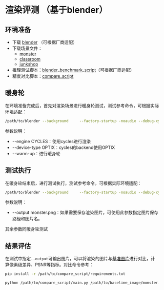 # 渲染评测 （基于blender）


## 环境准备

- 下载 [blender](https://www.blender.org/download) （可根据厂商适配）
- 下载场景文件：
    - [monster](https://ftp.nluug.nl/pub/graphics/blender/release/BlenderBenchmark2.0/scenes/monster.tar.bz2)
    - [classroom](https://ftp.nluug.nl/pub/graphics/blender/release/-BlenderBenchmark2.0/scenes/classroom.tar.bz2)
    - [junkshop](https://ftp.nluug.nl/pub/graphics/blender/release/BlenderBenchmark2.0/scenes/junkshop.tar.bz2)
- 推理测试脚本：[blender_benchmark_script](render_sim/render_blender/blender_benchmark_script)（可根据厂商适配）
- 精度对比脚本：[compare_script](render_sim/render_blender/compare_script)


## 暖身轮

在环境准备完成后，首先对渲染场景进行暖身轮测试，测试参考命令，可根据实际环境适配：
```bash
/path/to/blender --background     --factory-startup -noaudio --debug-cycles --enable-autoexec --engine CYCLES /path/to/scene/monster/main.blend   --python /path/to/blender_benchmark_script/main.py -- --device-type OPTIX --warm-up
```

参数说明：
- --engine CYCLES：使用cycles进行渲染
- --device-type OPTIX：cycles的backend使用OPTIX
- --warm-up：进行暖身轮


## 测试执行

在暖身轮结束后，进行测试执行，测试参考命令，可根据实际环境适配：

```bash
/path/to/blender --background     --factory-startup -noaudio --debug-cycles --enable-autoexec --engine CYCLES /path/to/scene/monster/main.blend   --python /path/to/blender_benchmark_script/main.py -- --device-type OPTIX --output monster.png
```

参数说明：
- --output monster.png：如果需要保存渲染图片，可使用此参数指定图片保存路径和图片名。

其余参数同暖身轮测试

## 结果评估

在测试中指定`--output`可输出图片，可以将渲染的图片与[基准图片](render_sim/render_blender/compare_script/baseline_image)进行对比，计算像素级差异、PSNR等指标。对比命令参考：
```bash
pip install -r /path/to/compare_script/requirements.txt

python /path/to/compare_script/main.py /path/to/baseline_image/monster.png  /path/to/render_image/monster2.png
```

